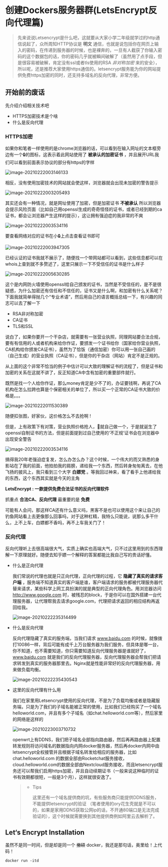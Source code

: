 # 创建Dockers服务器群(LetsEncrypt反向代理篇)

> 先来说说Letsencrypt是什么吧，这就要从大家小学二年级就学过的http通信说起了，众所周知HTTP协议是 **明文** 通信，也就是说包括你在网页上输入的密码，在传递到服务器的时候，也是裸奔的，一旦有人截获了你输入密码的这个数据包的话，你的密码几乎就被瞬间破解了（虽然用了点手段，但是很容易被破解，肯定没有ssl或者tls使用的RSA *非对称加密* 来的安全），所以呢，还是推荐大家使用https通信的。letsencrypt服务能为你的网站提供免费https加密的同时，还支持多域名的反向代理，非常方便。

## 开始前的废话

先介绍介绍相关技术吧

* HTTPS加密技术是个啥
* 什么是反向代理

### HTTPS加密

如果你和笔者一样使用的是chrome浏览器的话，可以看到在输入网址的文本框旁边有一个🔒的图标，这表示着此网站使用了 **被承认的加密证书** ，并且展开URL我们可以看到前面表示协议的部分有https的字样

![image-20210222003146133](LetsEncrypt.assets/image-20210222003146133.png)

相反，没有使用加密技术的网站就会使这样，浏览器就会出现未加密的警告提示

![image-20210222003205493](LetsEncrypt.assets/image-20210222003205493.png)

其实还会有一种情况，就是网址使用了加密，但是加密证书 **不被承认**  所以浏览器会提示风险页面（比如自己用openssl生成的奇奇怪怪的证书，或者已经到期的ca证书，都会让浏览器产生这样的提示），这让拥有强迫症的我非常的不爽

![image-20210222003534116](LetsEncrypt.assets/image-20210222003534116.png)

要查看网络对应的证书在小🔒上点击查看证书即可

![image-20210222003947305](LetsEncrypt.assets/image-20210222003947305.png)

已经认证的证书我就不展示了，随便找一个带网站都可以看到，这些信息都可以在whois上查到就不多赘述了，这里只展示一下不受信任的证书是什么样子

![image-20210222005630285](LetsEncrypt.assets/image-20210222005630285.png)

这个是内网防火墙使用openssl给自己颁发的证书，当然是不受信任的，是不是很疑惑，为什么加密还有信任和不信任的，证书又是什么啊，和加密有什么关系呢？下面我就简单得抛几个“专业术语”，然后用自己的语言概括总结一下，有兴趣的同志可以去了解一下

* RSA非对称加密
* CA证书
* TLS和SSL

说白了，如果你要开一个干杂店，就需要有一张营业执照，同理网站要合法合规，要有有信用的人或者机构来给你作证，要颁发一个证书给你（国家给你营业执照，CA机构给你颁发CA证书），虽然为了恰饭（通信加密）你可以用一张自己画的（自己生成）的营业执照（CA证书），但是你的干杂店（网站）肯定不是正规的。

从上面的这个非常不恰当的例子中估计可以大致的理解证书的流程了，但是证书和加密的关系在这就不讲了，反正知道CA中含有加密的重要部件就行。

既然是找一个人给你作证，那么money肯定是少不了的，办证要钱啊，再说了CA机构在怎么拉跨也算是个保密相关的单位了，所以买一个正常的CA证书大致的价格是。。。

![image-20210222011530389](LetsEncrypt.assets/image-20210222011530389.png)

随便扣张图，好家伙，这价格怎么不去抢啊 !

但是，上有政策下有对策，营业执照价格抢人，👴就自己做一个，于是就诞生了openssl自制证书的方法，但是前面提到过自己使用的‘不正规’证书会在浏览器中出现安全警告

![image-20210222003534116](LetsEncrypt.assets/image-20210222003534116.png)

搞得我20年老强迫症复发，怎么办怎么办？这个时候，一个伟大的而又熟悉的身影站在了我的前面，他拍拍我的肩膀，递给我一个东西，然后转身匆匆离去，在他飞扬的披风上，我只看到三个大字 **白嫖党** 。等我回过神来，看了看手上他递给我的东西，这个东西其实就是今天的主角

**LetsEncrypt  :  一款提供免费合法证书的反向代理软件**

抓重点 **合法CA、反向代理** 最重要的是 **免费**

可能有人会问，那这样CA还有什么意义吗，黑客不是也可以使用这个来让自己的钓鱼网站看上去更像那么回事吗，对于这种杠精，我特么只能说，说那么多干什么，上不上车，白嫖都不香吗，再不上车我关门了！

### 反向代理

反向代理听上去很高端很大气，实质上确实也高端大气，只不过这里用到的东西理解一下原理就好。随便去知乎嫖一个解释的答案都能比我自己写的贵话好懂。

* 什么是正向代理

  我们常说的代理也就是只正向代理，正向代理的过程，它 **隐藏了真实的请求客户端** ，服务端不知道真实的客户端是谁，客户端请求的服务都被代理服务器代替来请求，某些科学上网工具扮演的就是典型的正向代理角色。用浏览器访问 http://www.google.com 时，被残忍的block，于是你可以在国外搭建一台代理服务器，让代理帮我去请求google.com，代理把请求返回的相应结构再返回给我。

  ![image-20210222235314499](LetsEncrypt.assets/image-20210222235314499.png)

* 什么是反向代理

  反向代理隐藏了真实的服务端，当我们请求 www.baidu.com 的时候，就像拨打10086一样，背后可能有成千上万台服务器为我们服务，但具体是哪一台，你不知道，也不需要知道，你只需要知道反向代理服务器是谁就好了，www.baidu.com 就是我们的反向代理服务器，反向代理服务器会帮我们把请求转发到真实的服务器那里去。Nginx就是性能非常好的反向代理服务器，用来做负载均衡。

  

  ![image-20210222235430543](LetsEncrypt.assets/image-20210222235430543.png)

* 这里的反向代理有什么用

  我们在家里用Letsencrypt使用的反向代理，不是为了负载均衡或者是隐藏服务端，只是为了我们的子域名能被正常的使用，比如我们已经购买了一个域名 helloworld.com，并且有多个子域名（如chat.helloworld.com等），然后家里的网络是这样的

  ![image-20210223003710732](LetsEncrypt.assets/image-20210223003710732.png)

  openwrt上有DDNS，我们把子域名全部指向路由器，然后再再路由器上配置转发规则将访问域名的数据指向内网docker服务器，然后再docker内网中由letsencrypt全权接管并且根据子域名转发给相应的服务器，比如chat.helloworld.com 的数据全部由Rocketchat服务接收，cloud.helloworld.com的数据全部由Nextcloud服务接收，而且letsencrypt服务还可以帮我们启用https加密，并且自动续期证书（一般来说这种临时的证书有效期都很短，一般是3个月），这样就很安逸了。

  > * Tips
  >
  >   这里还有一个域名提供商的坑，有些服务商只能提供DDNS服务，不能提供letsencrypt的验证 （笔者使用的ory花生壳就是不可以的，如果是家用DDNS获取公网ip的话，不开通80端口是无法完成验证的），这个时候就需要换到其他提供商例如阿里云去解析了。

## Let‘s Encrypt Installation

虽然不是同一时间，但是却是同一个 ~~撤硕~~ docker，我还是那句话，奥里给！上代码！

```shell
docker run -itd 
```

  